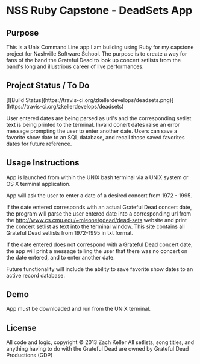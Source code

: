<h1>NSS Ruby Capstone - DeadSets App</h1>

<h2>Purpose</h2>

<p>This is a Unix Command Line app I am building using Ruby for my capstone project for Nashville Software School.
The purpose is to create a way for fans of the band the Grateful Dead to look up concert setlists from the band's long and illustrious career of live performances.</p>


<h2>Project Status / To Do</h2>
[![Build Status](https://travis-ci.org/zkellerdevelops/deadsets.png)](https://travis-ci.org/zkellerdevelops/deadsets)

<p>User entered dates are being parsed as url's and the corresponding setlist text is being printed to the terminal. Invalid conert dates raise an error message prompting the user to enter another date. Users can save a favorite show date to an SQL database, and recall those saved favorites dates for future reference.</p>



<h2>Usage Instructions</h2>

<p>App is launched from within the UNIX bash terminal via a UNIX system or OS X terminal application.

App will ask the user to enter a date of a desired concert from 1972 - 1995.

If the date entered corresponds with an actual Grateful Dead concert date, the program will parse the user entered date into a corresponding url from the http://www.cs.cmu.edu/~mleone/gdead/dead-sets website and print the concert setlist as text into the terminal window. This site contains all Grateful Dead setlists from 1972-1995 in txt format.

If the date entered does not correspond with a Grateful Dead concert date, the app will print a message telling the user that there was no concert on the date entered, and to enter another date.

Future functionality will include the ability to save favorite show dates to an active record database.<p>




<h2>Demo</h2>

<p>App must be downloaded and run from the UNIX terminal.</p>




<h2>License</h2>

<p>All code and logic, copyright © 2013 Zach Keller
All setlists, song titles, and anything having to do with the Grateful Dead are owned by Grateful Dead Productions (GDP)</p>
